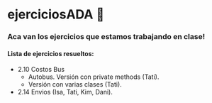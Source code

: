 # ejerciciosADA :notebook:

### Aca van los ejercicios que estamos trabajando en clase! 

#### Lista de ejercicios resueltos:

* 2.10 Costos Bus
  * Autobus. Versión con private methods (Tati).
  * Versión con varias clases (Tati).
* 2.14 Envios (Isa, Tati, Kim, Dani).
 
